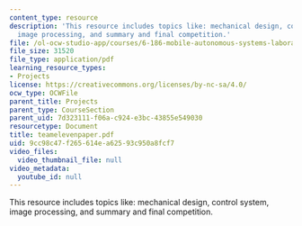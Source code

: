```yaml
---
content_type: resource
description: 'This resource includes topics like: mechanical design, control system,
  image processing, and summary and final competition.'
file: /ol-ocw-studio-app/courses/6-186-mobile-autonomous-systems-laboratory-january-iap-2005/9cc98c47f265614ea62593c950a8fcf7_teamelevenpaper.pdf
file_size: 31520
file_type: application/pdf
learning_resource_types:
- Projects
license: https://creativecommons.org/licenses/by-nc-sa/4.0/
ocw_type: OCWFile
parent_title: Projects
parent_type: CourseSection
parent_uid: 7d323111-f06a-c924-e3bc-43855e549030
resourcetype: Document
title: teamelevenpaper.pdf
uid: 9cc98c47-f265-614e-a625-93c950a8fcf7
video_files:
  video_thumbnail_file: null
video_metadata:
  youtube_id: null
---
```

This resource includes topics like: mechanical design, control system, image processing, and summary and final competition.